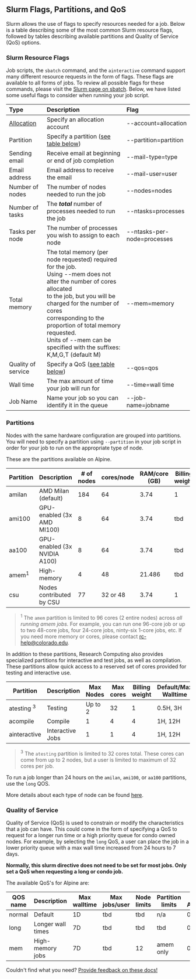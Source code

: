 ## Slurm Flags, Partitions, and QoS

Slurm allows the use of flags to specify resources needed for a job. Below is a table describing some of the most common Slurm resource flags, followed by tables describing available partitions and Quality of Service (QoS) options.

### Slurm Resource Flags

Job scripts, the `sbatch` command, and the `ainteractive` command support many different resource requests in the form of flags. These flags are available to all forms of jobs. To review all possible flags for these commands, please visit the [Slurm page on sbatch](http://slurm.schedmd.com/sbatch.html). Below, we have listed some useful flags to consider when running your job script.

| Type               | Description                                         | Flag                       |
| :----------------- | :-------------------------------------------------- | :------------------------- |
| [Allocation](../access/allocations.html)    | Specify an allocation account  | --account=allocation       |
| Partition          | Specify a partition ([see table below](#partitions)) | --partition=partition |
| Sending email      | Receive email at beginning or end of job completion | --mail-type=type           |
| Email address      | Email address to receive the email                  | --mail-user=user           |
| Number of nodes    | The number of nodes needed to run the job           | --nodes=nodes              |
| Number of tasks    | The ***total*** number of processes needed to run the job | --ntasks=processes   |
| Tasks per node     | The number of processes you wish to assign to each node | --ntasks-per-node=processes |
| Total memory       | The total memory (per node requested) required for the job. <br> Using --mem does not alter the number of cores allocated <br> to the job, but you will be charged for the number of cores <br> corresponding to the proportion of total memory requested. <br> Units of --mem can be specified with the suffixes: K,M,G,T (default M)| --mem=memory |
| Quality of service | Specify a QoS ([see table below](#quality-of-service)) | --qos=qos               |
| Wall time          | The max amount of time your job will run for        | --time=wall time           |
| Job Name           | Name your job so you can identify it in the queue   | --job-name=jobname         |


### Partitions

Nodes with the same hardware configuration are grouped into partitions. You will need to specify a partition using `--partition` in your job script in order for your job to run on the appropriate type of node.

These are the partitions available on Alpine.

| Partition | Description                  | # of nodes | cores/node | RAM/core (GB) | Billing weight | Default/Max Walltime     |
| --------- | ---------------------------- | ---------- | ---------- | ------------- | -------------- | ------------------------ |
| amilan    | AMD Milan (default)          | 184        | 64         |   3.74        | 1              | 24H, 24H                 |
| ami100    | GPU-enabled (3x AMD MI100)   | 8          | 64         |   3.74        | tbd            | 24H, 24H                 |
| aa100     | GPU-enabled (3x NVIDIA A100) | 8          | 64         |   3.74        | tbd            | 24H, 24H                 |
| amem<sup>1</sup> | High-memory           | 4          | 48         | 21.486        | tbd            |  4H,  7D                 |
| csu       | Nodes contributed by CSU     | 77         | 32 or 48   |   3.74        | 1              | 24H, 24H                

> <sup>1</sup> The `amem` partition is limited to 96 cores (2 entire nodes) across *all running amem jobs.* For example, you can run one 96-core job or up to two 48-core jobs, four 24-core jobs, ninty-six 1-core jobs, etc.  If you need more memory or cores, please contact <rc-help@colorado.edu>.
> 

In addition to these partitions, Research Computing also provides specialized partitions for interactive and test jobs, as well as compilation. These partitions allow quick access to a reserved set of cores provided for testing and interactive use. 

| Partition        | Description       | Max Nodes | Max cores | Billing weight | Default/Max Walltime     |
| ---------------- | ----------------- | --------- | --------- | -------------- | ------------------------ |
| atesting <sup>3</sup> | Testing      | Up to 2   | 32        | 1              | 0.5H, 3H                 |
| acompile         | Compile           | 1         | 4         | 4              | 1H, 12H                  |
| ainteractive     | Interactive Jobs  | 1         | 1         | 4              | 1H, 12H                  |

> <sup>3</sup> The `atesting` partition is limited to 32 cores total. These cores can come from up to 2 nodes, but a user is limited to maximum of 32 cores per job.

To run a job longer than 24 hours on the `amilan`, `ami100`, or `aa100` partitions, use the `long` QOS.

More details about each type of node can be found [here](https://curc.readthedocs.io/en/latest/clusters/alpine/alpine-hardware.html).

### Quality of Service

Quality of Service (QoS) is used to constrain or modify the characteristics that a job can have. This could come in the form of specifying a QoS to request for a longer run time or a high priority queue for condo owned nodes. For example, by selecting the `long` QoS, a user can place the job in a lower priority queue with a max wall time increased from 24 hours to 7 days. 

**Normally, this slurm directive does not need to be set for most jobs. Only set a QoS when requesting a long or condo job.**

The available QoS's for Alpine are:

| QOS name    | Description                | Max walltime    | Max jobs/user | Node limits        | Partition limits | Priority Adjustment  |
| ----------- | -------------------------- | --------------- | ------------- | ------------------ | ---------------- | ---------------------|
| normal      | Default                    | 1D              | tbd           | tbd                | n/a              | 0                    |
| long        | Longer wall times          | 7D              | tbd           | tbd                | tbd              | 0                    |
| mem         | High-memory jobs           | 7D              | tbd           | 12                 | amem only        | 0                    |

Couldn't find what you need? [Provide feedback on these docs!](https://forms.gle/bSQEeFrdvyeQWPtW9)
